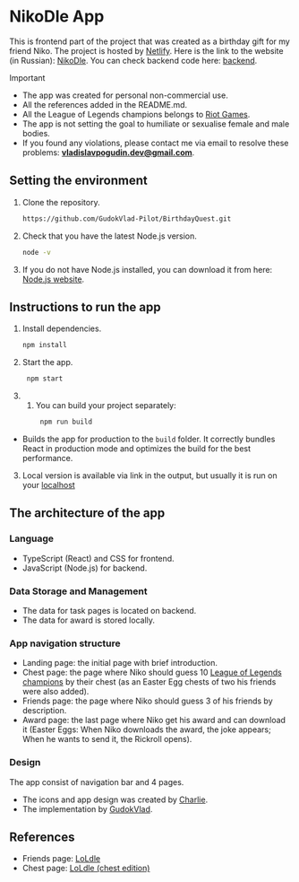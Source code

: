 # NikoDle App

This is frontend part of the project that was created as a birthday gift for my friend Niko. The project is hosted by [Netlify](https://www.netlify.com/). Here is the link to the website (in Russian): [NikoDle](https://nikodle.netlify.app/). You can check backend code here: [backend](https://github.com/GudokVlad-Pilot/BirthdayQuestBackend).

> [!IMPORTANT]
> - The app was created for personal non-commercial use.
> - All the references added in the README.md.
> - All the League of Legends champions belongs to [Riot Games](https://www.riotgames.com/en).
> - The app is not setting the goal to humiliate or sexualise female and male bodies.
> - If you found any violations, please contact me via email to resolve these problems: **vladislavpogudin.dev@gmail.com**.

## Setting the environment

1. Clone the repository.

   ```bash
   https://github.com/GudokVlad-Pilot/BirthdayQuest.git
   ```

2. Check that you have the latest Node.js version.

   ```bash
   node -v
   ```

3. If you do not have Node.js installed, you can download it from here: [Node.js website](https://nodejs.org/en).

## Instructions to run the app

1. Install dependencies.

   ```bash
   npm install
   ```

2. Start the app.

   ```bash
    npm start
   ```

2. 1. You can build your project separately:
        ```bash
         npm run build
        ```

* Builds the app for production to the `build` folder. It correctly bundles React in production mode and optimizes the build for the best performance.

3. Local version is available via link in the output, but usually it is run on your [localhost](http://localhost:3000/)

## The architecture of the app

### Language

- TypeScript (React) and CSS for frontend.
- JavaScript (Node.js) for backend.

### Data Storage and Management

- The data for task pages is located on backend.
- The data for award is stored locally.

### App navigation structure

- Landing page: the initial page with brief introduction.
- Chest page: the page where Niko should guess 10 [League of Legends champions](https://www.leagueoflegends.com/en-us/champions/) by their chest (as an Easter Egg chests of two his friends were also added).
- Friends page: the page where Niko should guess 3 of his friends by description.
- Award page: the last page where Niko get his award and can download it (Easter Eggs: When Niko downloads the award, the joke appears; When he wants to send it, the Rickroll opens).

### Design

The app consist of navigation bar and 4 pages.

- The icons and app design was created by [Charlie](https://www.instagram.com/charlieandarchitecture/?igsh=a3JjcTJjNzhiZmg1#).
- The implementation by [GudokVlad](https://github.com/GudokVlad-Pilot).

## References

- Friends page: [LoLdle](https://loldle.net/)
- Chest page: [LoLdle (chest edition)](https://loldle.rovi.me/)